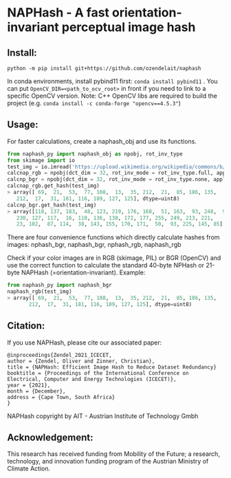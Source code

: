 # NAPHash - A fast orientation-invariant perceptual image hash

## Install:
`python -m pip install git+https://github.com/ozendelait/naphash`

In conda environments, install pybind11 first: `conda install pybind11` .
You can put ` OpenCV_DIR=<path_to_ocv_root> ` in front if you need to link to a specific OpenCV version.
Note: C++ OpenCV libs are required to build the project (e.g.  `conda install -c conda-forge "opencv==4.5.3"`)

## Usage:
For faster calculations, create a naphash_obj and use its functions.

```python
from naphash_py import naphash_obj as npobj, rot_inv_type
from skimage import io
test_img = io.imread('https://upload.wikimedia.org/wikipedia/commons/b/b6/SIPI_Jelly_Beans_4.1.07.tiff')
calcnap_rgb = npobj(dct_dim = 32, rot_inv_mode = rot_inv_type.full, apply_center_crop = False, is_rgb = True)
calcnp_bgr = npobj(dct_dim = 32, rot_inv_mode = rot_inv_type.none, apply_center_crop = False, is_rgb = False)
calcnap_rgb.get_hash(test_img)
> array([ 69,  21,  53,  77, 108,  13,  35, 212,  21,  85, 186, 135,   5,
   212,  17,  31, 181, 116, 189, 127, 125], dtype=uint8)
calcnp_bgr.get_hash(test_img)
> array([118, 137, 183,  48, 123, 219, 176, 168,  51, 163,  93, 248,  91,
   230, 127, 117,  16, 110, 136, 138, 172, 177, 255, 249, 213, 221,
   23, 102,  87, 114,  38, 143, 155, 170, 171,  50,  93, 225, 145, 85], dtype=uint8)
```      
There are four convenience functions which directly calculate hashes from images: nphash_bgr, naphash_bgr, nphash_rgb, naphash_rgb

Check if your color images are in RGB (skimage, PIL) or BGR (OpenCV) and use the correct function to calculate the standard 40-byte NPHash or 21-byte NAPHash (=orientation-invariant).
Example:
```python
from naphash_py import naphash_bgr
naphash_rgb(test_img)
> array([ 69,  21,  53,  77, 108,  13,  35, 212,  21,  85, 186, 135,   5,
       212,  17,  31, 181, 116, 189, 127, 125], dtype=uint8)
```
## Citation:
If you use NAPHash, please cite our associated paper:

    @inproceedings{Zendel_2021_ICECET,
    author = {Zendel, Oliver and Zinner, Christian},
    title = {NAPHash: Efficient Image Hash to Reduce Dataset Redundancy}
    booktitle = {Proceedings of the International Conference on Electrical, Computer and Energy Technologies (ICECET)},
    year = {2021},
    month = {December},
    address = {Cape Town, South Africa}
    }

NAPHash copyright by AIT - Austrian Institute of Technology Gmbh

## Acknowledgement: 
This research has received funding from Mobility of the Future; a research, technology, and innovation funding program of the Austrian Ministry of Climate Action.
